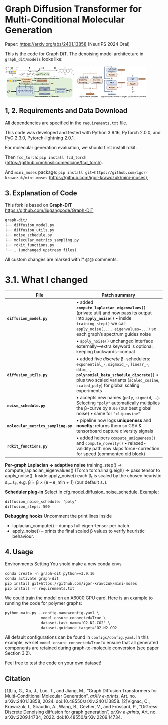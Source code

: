 Graph Diffusion Transformer for Multi-Conditional Molecular Generation
================================================================

Paper: https://arxiv.org/abs/2401.13858 (NeurIPS 2024 Oral)

This is the code for Graph DiT. The denoising model architecture in `graph_dit/models` looks like:

<div style="display: flex;" markdown="1">
      <img src="asset/reverse.png" style="width: 45%;" alt="Description of the first image">
      <img src="asset/arch.png" style="width: 45%;" alt="Description of the second image">
</div>

## 1, 2. Requirements and Data Download

All dependencies are specified in the `requirements.txt` file.

This code was developed and tested with Python 3.9.16, PyTorch 2.0.0, and PyG 2.3.0, Pytorch-lightning 2.0.1.

For molecular generation evaluation, we should first install rdkit.

Then `fcd_torch`: `pip install fcd_torch` (https://github.com/insilicomedicine/fcd_torch).

And `mini_moses` package: `pip install git+https://github.com/igor-krawczuk/mini-moses` (https://github.com/igor-krawczuk/mini-moses),


## 3. Explanation of Code
This fork is based on **Graph-DiT**  
<https://github.com/liugangcode/Graph-DiT>
```
graph-dit/
├── diffusion_model.py
├── diffusion_utils.py
├── noise_schedule.py
├── molecular_metrics_sampling.py
├── rdkit_functions.py
└── … (unchanged upstream files)
```
All custom changes are marked with # @@ comments.
# 3.1. What I changed
| File                                | Patch summary                                                                                                                                                                                                                  |
| ----------------------------------- | ------------------------------------------------------------------------------------------------------------------------------------------------------------------------------------------------------------------------------ |
| **`diffusion_model.py`**            | • added **`compute_laplacian_eigenvalues()`** (private util) and now pass its output into **`apply_noise()`** • inside `training_step()` we call `apply_noise(..., eigenvalues=...)` so each graph’s spectrum guides noise     |
|                                     | • `apply_noise()` unchanged interface externally—extra keyword is optional, keeping backwards-compat                                                                                                                           |
| **`diffusion_utils.py`**            | • added five *discrete* β-schedulers: `exponential_-`, `sigmoid_-`, `linear_-`, `ddim_-`, **`polynomial_beta_schedule_discrete()`** • plus two scaled variants (`scaled_cosine`, `scaled_poly`) for global scaling experiments |
| **`noise_schedule.py`**             | • accepts new names (`poly`, `sigmoid`, …). Selecting `"poly"` automatically multiplies the β-curve by `0.05` (our best global noise) • same for `"clipcosine"`                                                                |
| **`molecular_metrics_sampling.py`** | • pipeline now logs **uniqueness** and **novelty**; returns them so CSV & tensorboard capture diversity signals                                                                                                                |
| **`rdkit_functions.py`**            | • added helpers `compute_uniqueness()` and `compute_novelty()` • relaxed-validity path now skips force-correction for speed (commented old block)                                                                              |

**Per-graph Laplacian → adaptive noise**
training_step() → compute_laplacian_eigenvalues() (Torch torch.linalg.eigh) → pass tensor to apply_noise().
Inside apply_noise() each β<sub>t</sub> is scaled by the chosen heuristic s₁…s₅, e.g.
β̃ = β × (e – e_min + 1) (our default s₄).

**Scheduler plug-in**
Select in cfg.model.diffusion_noise_schedule.
Example:
```
diffusion_noise_schedule: 'poly' 
diffusion_steps: 500
```
**Debugging hooks**
Uncomment the print lines inside
- laplacian_compute() – dumps full eigen-tensor per batch.
- apply_noise() – prints the final scaled β values to verify heuristic behaviour.

## 4. Usage
Environments Setting
You shold make a new conda envs
```
conda create -n graph-dit python==3.9.16
conda activate graph-dit
pip install git+https://github.com/igor-krawczuk/mini-moses
pip install -r requirements.txt
```
We could train the model on an A6000 GPU card. Here is an example to running the code for polymer graphs:
```
python main.py --config-name=config.yaml \
                model.ensure_connected=True \
                dataset.task_name='O2-N2-CO2' \
                dataset.guidance_target='O2-N2-CO2'
```
All default configurations can be found in `configs/config.yaml`. In this example, we set `model.ensure_connected=True` to ensure that all generated components are retained during graph-to-molecule conversion (see paper Section 3.2).

Feel free to test the code on your own dataset!


## Citation

[1]Liu, G., Xu, J., Luo, T., and Jiang, M., “Graph Diffusion Transformers for Multi-Conditional Molecular Generation”, <i>arXiv e-prints</i>, Art. no. arXiv:2401.13858, 2024. doi:10.48550/arXiv.2401.13858.
[2]Vignac, C., Krawczuk, I., Siraudin, A., Wang, B., Cevher, V., and Frossard, P., “DiGress: Discrete Denoising diffusion for graph generation”, <i>arXiv e-prints</i>, Art. no. arXiv:2209.14734, 2022. doi:10.48550/arXiv.2209.14734.


